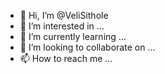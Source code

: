 - 👋 Hi, I’m @VeliSithole
- 👀 I’m interested in ...
- 🌱 I’m currently learning ...
- 💞️ I’m looking to collaborate on ...
- 📫 How to reach me ...

<!---
VeliSithole/VeliSithole is a ✨ special ✨ repository because its `README.md` (this file) appears on your GitHub profile.
You can click the Preview link to take a look at your changes.
--->
